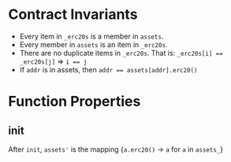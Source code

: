 
# Contract Invariants 

- Every item in `_erc20s` is a member in `assets`.
- Every member in `assets` is an item in `_erc20s`.
- There are no duplicate items in `_erc20s`. 
    That is: `_erc20s[i] == _erc20s[j]` => `i == j`
- If `addr` is in assets, then `addr == assets[addr].erc20()`

# Function Properties

## init

After `init`, `assets'` is the mapping {`a.erc20()` -> `a` for `a` in `assets_`}
